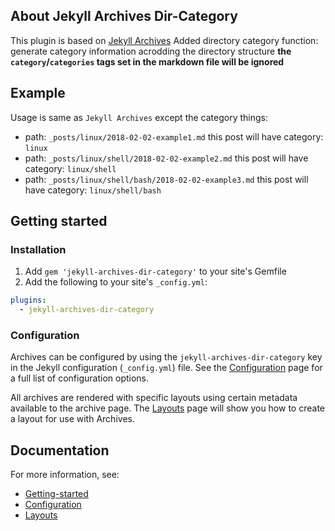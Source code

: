 ## About Jekyll Archives Dir-Category

This plugin is based on [Jekyll Archives](https://github.com/jekyll/jekyll-archives)
Added directory category function:
generate category information acrodding the directory structure
**the `category`/`categories` tags set in the markdown file will be ignored**

## Example

Usage is same as `Jekyll Archives` except the category things:

* path: `_posts/linux/2018-02-02-example1.md`
    this post will have category: `linux`
* path: `_posts/linux/shell/2018-02-02-example2.md`
    this post will have category: `linux/shell`
* path: `_posts/linux/shell/bash/2018-02-02-example3.md`
    this post will have category: `linux/shell/bash`

## Getting started

### Installation

1. Add `gem 'jekyll-archives-dir-category'` to your site's Gemfile
2. Add the following to your site's `_config.yml`:

```yml
plugins:
  - jekyll-archives-dir-category
```

### Configuration

Archives can be configured by using the `jekyll-archives-dir-category` key in the Jekyll configuration (`_config.yml`) file. See the [Configuration](configuration.md) page for a full list of configuration options.

All archives are rendered with specific layouts using certain metadata available to the archive page. The [Layouts](layouts.md) page will show you how to create a layout for use with Archives.

## Documentation

For more information, see:

* [Getting-started](getting-started.md)
* [Configuration](configuration.md)
* [Layouts](layouts.md)
